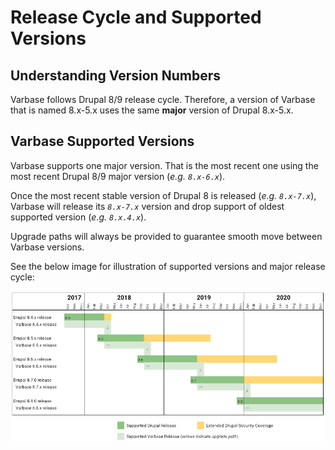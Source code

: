 # Release Cycle and Supported Versions

## Understanding Version Numbers

Varbase follows Drupal 8/9 release cycle. Therefore, a version of Varbase that is named 8.x-5.x uses the same **major** version of Drupal 8.x-5.x.

## Varbase Supported Versions

Varbase supports one major version. That is the most recent one using the most recent Drupal 8/9 major version \(_e.g. `8.x-6.x`_\).

Once the most recent stable version of Drupal 8 is released \(_e.g. `8.x-7.x`_\), Varbase will release its _`8.x-7.x`_ version and drop support of oldest supported version \(_e.g. `8.x.4.x`_\).

Upgrade paths will always be provided to guarantee smooth move between Varbase versions.

See the below image for illustration of supported versions and major release cycle:

![Drupal 8 Feature Versions Release Cycle and How Varbase Follows It](../.gitbook/assets/varbase-releases.png)

